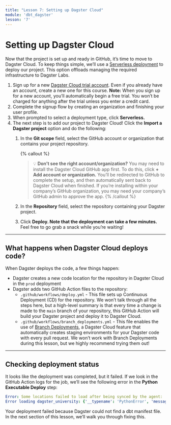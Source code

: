 ```yaml
---
title: "Lesson 7: Setting up Dagster Cloud"
module: 'dbt_dagster'
lesson: '7'
---
```


# Setting up Dagster Cloud

Now that the project is set up and ready in GitHub, it’s time to move to Dagster Cloud. To keep things simple, we’ll use a [Serverless deployment](https://docs.dagster.io/dagster-cloud/deployment/serverless) to deploy our project. This option offloads managing the required infrastructure to Dagster Labs.

1. Sign up for a new [Dagster Cloud trial account](https://dagster.cloud/signup). Even if you already have an account, create a new one for this course. **Note:**  When you sign up for a new account, you’ll automatically begin a free trial. You won’t be charged for anything after the trial unless you enter a credit card.
2. Complete the signup flow by creating an organization and finishing your user profile.
3. When prompted to select a deployment type, click **Serverless.**
4. The next step is to add our project to Dagster Cloud! Click the **Import a Dagster project** option and do the following:
    1. In the **Git scope** field, select the GitHub account or organization that contains your project repository.
       
       {% callout %}
       > 💡 **Don’t see the right account/organization?** You may need to install the Dagster Cloud GitHub app first. To do this, click **+ Add account or organization.** You’ll be redirected to GitHub to complete the setup, and then automatically sent back to Dagster Cloud when finished. If you’re installing within your company’s GitHub organization, you may need your company’s GitHub admin to approve the app.
       {% /callout %}
        
    2. In the **Repository** field, select the repository containing your Dagster project.
    3. Click **Deploy. Note that the deployment can take a few minutes.** Feel free to go grab a snack while you’re waiting!

---

## What happens when Dagster Cloud deploys code?

When Dagster deploys the code, a few things happen:

- Dagster creates a new code location for the repository in Dagster Cloud in the `prod` deployment
- Dagster adds two GitHub Action files to the repository:
    - `.github/workflows/deploy.yml` - This file sets up Continuous Deployment (CD) for the repository. We won’t talk through all the steps here, but a high-level summary is that every time a change is made to the `main` branch of your repository, this GitHub Action will build your Dagster project and deploy it to Dagster Cloud.
    - `.github/workflows/branch_deployments.yml` - This file enables the use of [Branch Deployments](https://docs.dagster.io/dagster-cloud/managing-deployments/branch-deployments), a Dagster Cloud feature that automatically creates staging environments for your Dagster code with every pull request. We won’t work with Branch Deployments during this lesson, but we highly recommend trying them out!

---

## Checking deployment status

It looks like the deployment was completed, but it failed. If we look in the GitHub Action logs for the job, we’ll see the following error in the **Python Executable Deploy** step:

```yaml
Error: Some locations failed to load after being synced by the agent:
Error loading dagster_university: {'__typename': 'PythonError', 'message': "FileNotFoundError: [Errno 2] No such file or directory: '/venvs/3eca07cc1eb5/lib/python3.8/site-packages/working_directory/root/analytics/target/manifest.json'\n" ...
```

Your deployment failed because Dagster could not find a dbt manifest file. In the next section of this lesson, we’ll walk you through fixing this.
